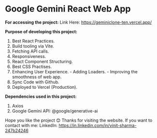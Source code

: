 # Google Gemini React Web App
**For accessing the project:**
Link Here: https://geminiclone-ten.vercel.app/

**Purpose of developing this project:**
 1. Best React Practices.
 2. Build tooling via Vite.
 3. Fetching API calls.
 4. Responsiveness.
 5. React Component Structuring.
 6. Best CSS Practises.
 7. Enhancing User Experience.
		- Adding Loaders.
		- Improving the smoothness of web app. 
 8. Sync Code with Github.
 9. Deployed to Vercel (Production).

**Dependencies used in this project:**
1. Axios
2. Google Gemini API: @google/generative-ai

Hope you like the project 😊
Thanks for visiting the website.
If you want to contact with me:
LinkedIn: https://in.linkedin.com/in/vinit-sharma-247b24246